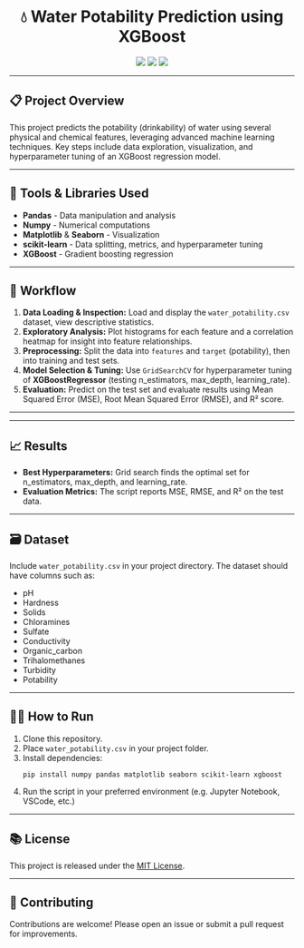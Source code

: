 <!-- README.md for Water Potability Prediction Project -->

<h1 align="center">💧 Water Potability Prediction using XGBoost</h1>

<p align="center">
  <img src="https://img.shields.io/badge/python-3.8+-blue?logo=python">
  <img src="https://img.shields.io/badge/License-MIT-brightgreen.svg">
  <img src="https://img.shields.io/badge/XGBoost-%20v1.0+-orange">
</p>

---

## 📋 Project Overview

This project predicts the potability (drinkability) of water using several physical and chemical features, leveraging advanced machine learning techniques. Key steps include data exploration, visualization, and hyperparameter tuning of an XGBoost regression model.

---

## 🧰 Tools & Libraries Used

<ul>
  <li><b>Pandas</b> - Data manipulation and analysis</li>
  <li><b>Numpy</b> - Numerical computations</li>
  <li><b>Matplotlib</b> & <b>Seaborn</b> - Visualization</li>
  <li><b>scikit-learn</b> - Data splitting, metrics, and hyperparameter tuning</li>
  <li><b>XGBoost</b> - Gradient boosting regression</li>
</ul>

---

## 🚀 Workflow

<ol>
  <li><b>Data Loading & Inspection:</b> Load and display the <code>water_potability.csv</code> dataset, view descriptive statistics.</li>
  <li><b>Exploratory Analysis:</b> Plot histograms for each feature and a correlation heatmap for insight into feature relationships.</li>
  <li><b>Preprocessing:</b> Split the data into <code>features</code> and <code>target</code> (potability), then into training and test sets.</li>
  <li><b>Model Selection & Tuning:</b> Use <code>GridSearchCV</code> for hyperparameter tuning of <b>XGBoostRegressor</b> (testing n_estimators, max_depth, learning_rate).</li>
  <li><b>Evaluation:</b> Predict on the test set and evaluate results using Mean Squared Error (MSE), Root Mean Squared Error (RMSE), and R² score.</li>
</ol>

---


---

## 📈 Results

- **Best Hyperparameters:** Grid search finds the optimal set for n_estimators, max_depth, and learning_rate.
- **Evaluation Metrics:** The script reports MSE, RMSE, and R² on the test data.

---

## 🗃️ Dataset

Include `water_potability.csv` in your project directory. The dataset should have columns such as:
- pH
- Hardness
- Solids
- Chloramines
- Sulfate
- Conductivity
- Organic_carbon
- Trihalomethanes
- Turbidity
- Potability

---

## 🧑‍💻 How to Run

1. Clone this repository.
2. Place `water_potability.csv` in your project folder.
3. Install dependencies:
    ```
    pip install numpy pandas matplotlib seaborn scikit-learn xgboost
    ```
4. Run the script in your preferred environment (e.g. Jupyter Notebook, VSCode, etc.)

---

## 📚 License

This project is released under the [MIT License](LICENSE).

---

## 🤝 Contributing

Contributions are welcome! Please open an issue or submit a pull request for improvements.



